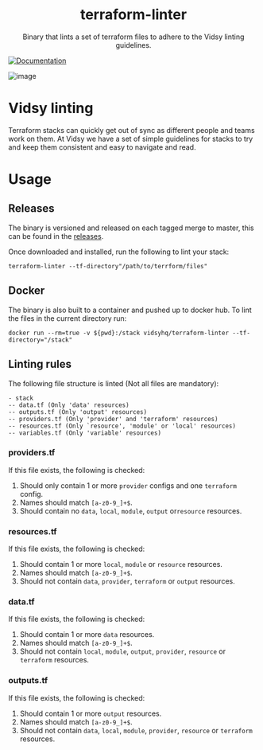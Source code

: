 <h1 align="center">terraform-linter</h1>

<p align="center">
  Binary that lints a set of terraform files to adhere to the Vidsy linting guidelines.
</p>


[![Documentation](https://godoc.org/github.com/vidsy/terraform-linter?status.svg)](https://godoc.org/github.com/vidsy/terraform-linter)

![image](https://user-images.githubusercontent.com/527874/53488721-0a574c00-3a87-11e9-84f9-2245a505bc97.png)

# Vidsy linting

Terraform stacks can quickly get out of sync as different people and teams work on them. At Vidsy we have a set of simple guidelines for stacks to try and keep them consistent and easy to navigate and read.

# Usage

## Releases

The binary is versioned and released on each tagged merge to master, this can be found in the [releases](https://github.com/vidsy/terraform-linter/releases).

Once downloaded and installed, run the following to lint your stack:

```
terraform-linter --tf-directory"/path/to/terrform/files"
```

## Docker

The binary is also built to a container and pushed up to docker hub. To lint the files in the current directory run:

```
docker run --rm=true -v ${pwd}:/stack vidsyhq/terraform-linter --tf-directory="/stack"
```

## Linting rules

The following file structure is linted (Not all files are mandatory):

```
- stack
-- data.tf (Only 'data' resources)
-- outputs.tf (Only 'output' resources)
-- providers.tf (Only 'provider' and 'terraform' resources)
-- resources.tf (Only `resource', 'module' or 'local' resources)
-- variables.tf (Only 'variable' resources)
```

### providers.tf

If this file exists, the following is checked:

1. Should only contain 1 or more `provider` configs and one `terraform` config.
1. Names should match `[a-z0-9_]+$`.
1. Should contain no `data`, `local`, `module`, `output` or`resource` resources.

### resources.tf

If this file exists, the following is checked:

1. Should contain 1 or more `local`, `module` or `resource` resources.
1. Names should match `[a-z0-9_]+$`.
1. Should not contain `data`, `provider`, `terraform` or `output` resources.

### data.tf

If this file exists, the following is checked:

1. Should contain 1 or more `data` resources.
1. Names should match `[a-z0-9_]+$`.
1. Should not contain `local`, `module`, `output`, `provider`, `resource` or `terraform` resources.

### outputs.tf

If this file exists, the following is checked:

1. Should contain 1 or more `output` resources.
1. Names should match `[a-z0-9_]+$`.
1. Should not contain `data`, `local`, `module`, `provider`, `resource` or `terraform` resources.
